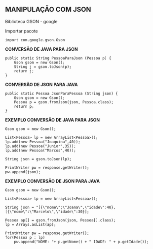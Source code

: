 <h2>MANIPULAÇÃO COM JSON</h2>

Biblioteca GSON - google

Importar pacote 
~~~
import com.google.gson.Gson
~~~

<b>CONVERSÃO DE JAVA PARA JSON</b>

~~~
public static String PessoaParaJson (Pessoa p) {
	Gson gson = new Gson();
	String j = gson.toJson(p);
	return j;
}
~~~

<b>CONVERSÃO DE JSON PARA JAVA</b>

~~~
public static Pessoa JsonParaPessoa (String json) {
	Gson gson = new Gson();
	Pessoa p = gson.fromJson(json, Pessoa.class);
	return p;
}
~~~


<b>EXEMPLO CONVERSÃO DE JAVA PARA JSON</b>

~~~
Gson gson = new Gson();

List<Pessoa> lp = new ArrayList<Pessoa>();
lp.add(new Pessoa("Joaquina",40));
lp.add(new Pessoa("Junior",35));
lp.add(new Pessoa("Marcos",40));

String json = gson.toJson(lp);

PrintWriter pw = response.getWriter();
pw.append(json);
~~~


<b>EXEMPLO CONVERSÃO DE JSON PARA JAVA</b>

~~~
Gson gson = new Gson();

List<Pessoa> lp = new ArrayList<Pessoa>();

String json = "[{\"nome\":\"Joana\",\"idade\":40},[{\"nome\":\"Marcelo\",\"idade\":30}];

Pessoa ap[] = gson.fromJson(json, Pessoa[].class);
lp = Arrays.asList(ap);

PrintWriter pw = response.getWriter();
for(Pessoa p : lp)
	pw.append("NOME: "+ p.getNome() + " IDADE: " + p.getIdade());
~~~
